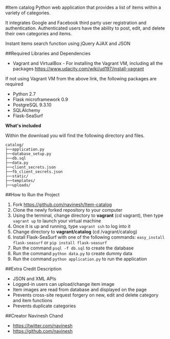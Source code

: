#Item catalog
Python web application that provides a list of items within a variety of categories.

It integrates Google and Facebook third party user registration and authentication.
Authenticated users have the ability to post, edit, and delete their own categories and items.

Instant items search function using jQuery AJAX and JSON

##Required Libraries and Dependencies
* Vagrant and VirtualBox - For installing the Vagrant VM, including all the packages https://www.udacity.com/wiki/ud197/install-vagrant

If not using Vagrant VM from the above link, the following packages are required
* Python 2.7
* Flask microframework 0.9
* PostgreSQL 9.3.10
* SQLAlchemy
* Flask-SeaSurf

**What's included**

Within the download you will find the following directory and files.

```
catalog/
├──application.py
├──database_setup.py
├──db.sql
├──data.py
├──client_secrets.json
├──fb_client_secrets.json
├──static/
├──templates/
├──uploads/
```

##How to Run the Project
1. Fork https://github.com/navinesh/Item-catalog
2. Clone the newly forked repository to your computer
3. Using the terminal, change directory to **vagrant** (cd vagrant), then type `vagrant up` to launch your virtual machine
4. Once it is up and running, type `vagrant ssh` to log into it
5. Change directory to **vagrant/catalog** (cd /vagrant/catalog)
6. Install Flask-SeaSurf with one of the following commands: `easy_install flask-seasurf` or `pip install flask-seasurf`
7. Run the command `psql -f db.sql` to create the database
8. Run the command `python data.py` to create dummy data
9. Run the command `python application.py` to run the application

##Extra Credit Description
- JSON and XML APIs
- Logged-in users can upload/change item image
- Item images are read from database and displayed on the page
- Prevents cross-site request forgery on new, edit and delete category and item functions
- Prevents duplicate categories

##Creator
Navinesh Chand
* https://twitter.com/navinesh
* https://github.com/navinesh
